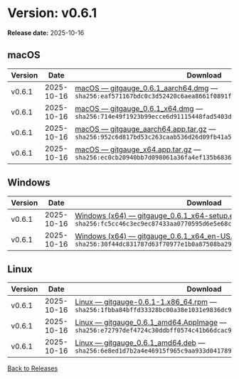 # Version: v0.6.1

**Release date:** 2025-10-16


## macOS

| Version | Date | Download | Notes |
|---|---|---|---|
| v0.6.1 | 2025-10-16 | [macOS — gitgauge_0.6.1_aarch64.dmg](https://github.com/Monash-FIT3170/2025W1-Commitment/releases/download/v0.6.1/gitgauge_0.6.1_aarch64.dmg) — `sha256:eaf571167bdc0c3d52420c6aea8661f0891fba2e2acb7fa5bcdf19f12e1694ff` | [Notes](https://github.com/Monash-FIT3170/2025W1-Commitment/releases/tag/v0.6.1) |
| v0.6.1 | 2025-10-16 | [macOS — gitgauge_0.6.1_x64.dmg](https://github.com/Monash-FIT3170/2025W1-Commitment/releases/download/v0.6.1/gitgauge_0.6.1_x64.dmg) — `sha256:714e49f1923b99ecce6d91115448fad5403d5282282c061f06479a957215fc98` | [Notes](https://github.com/Monash-FIT3170/2025W1-Commitment/releases/tag/v0.6.1) |
| v0.6.1 | 2025-10-16 | [macOS — gitgauge_aarch64.app.tar.gz](https://github.com/Monash-FIT3170/2025W1-Commitment/releases/download/v0.6.1/gitgauge_aarch64.app.tar.gz) — `sha256:952c6d817bd53c263caab536d26d09fb41a5c33b19e2fc8e54a94cb7e4c9e049` | [Notes](https://github.com/Monash-FIT3170/2025W1-Commitment/releases/tag/v0.6.1) |
| v0.6.1 | 2025-10-16 | [macOS — gitgauge_x64.app.tar.gz](https://github.com/Monash-FIT3170/2025W1-Commitment/releases/download/v0.6.1/gitgauge_x64.app.tar.gz) — `sha256:ec0cb20940bb7d098061a36fa4ef135b683665c2c30c3f1e72d9cac80314ffb7` | [Notes](https://github.com/Monash-FIT3170/2025W1-Commitment/releases/tag/v0.6.1) |



## Windows

| Version | Date | Download | Notes |
|---|---|---|---|
| v0.6.1 | 2025-10-16 | [Windows (x64) — gitgauge_0.6.1_x64-setup.exe](https://github.com/Monash-FIT3170/2025W1-Commitment/releases/download/v0.6.1/gitgauge_0.6.1_x64-setup.exe) — `sha256:fc5cc46c3ec9ec87433aa0770595d6e5e68ce15e73aa99f7871d516b25c2cb58` | [Notes](https://github.com/Monash-FIT3170/2025W1-Commitment/releases/tag/v0.6.1) |
| v0.6.1 | 2025-10-16 | [Windows (x64) — gitgauge_0.6.1_x64_en-US.msi](https://github.com/Monash-FIT3170/2025W1-Commitment/releases/download/v0.6.1/gitgauge_0.6.1_x64_en-US.msi) — `sha256:30f44dc831787d63f70977e1b0a87508ba29a267e817da7bebaffd24dd53ddcd` | [Notes](https://github.com/Monash-FIT3170/2025W1-Commitment/releases/tag/v0.6.1) |



## Linux

| Version | Date | Download | Notes |
|---|---|---|---|
| v0.6.1 | 2025-10-16 | [Linux — gitgauge-0.6.1-1.x86_64.rpm](https://github.com/Monash-FIT3170/2025W1-Commitment/releases/download/v0.6.1/gitgauge-0.6.1-1.x86_64.rpm) — `sha256:1fbba84bffd33328bc00a38e1031e9836dc959144e4cbffb7f0152a3aee1b1c8` | [Notes](https://github.com/Monash-FIT3170/2025W1-Commitment/releases/tag/v0.6.1) |
| v0.6.1 | 2025-10-16 | [Linux — gitgauge_0.6.1_amd64.AppImage](https://github.com/Monash-FIT3170/2025W1-Commitment/releases/download/v0.6.1/gitgauge_0.6.1_amd64.AppImage) — `sha256:e72797def4724c30ddbff0574c41b66dcac90fa22174fd3cd02546080721d0f3` | [Notes](https://github.com/Monash-FIT3170/2025W1-Commitment/releases/tag/v0.6.1) |
| v0.6.1 | 2025-10-16 | [Linux — gitgauge_0.6.1_amd64.deb](https://github.com/Monash-FIT3170/2025W1-Commitment/releases/download/v0.6.1/gitgauge_0.6.1_amd64.deb) — `sha256:6e8ed1d7b2a4e46915f965c9aa933d0417897f901a6299bfa8de3350f63c385a` | [Notes](https://github.com/Monash-FIT3170/2025W1-Commitment/releases/tag/v0.6.1) |


[Back to Releases](./index.md)